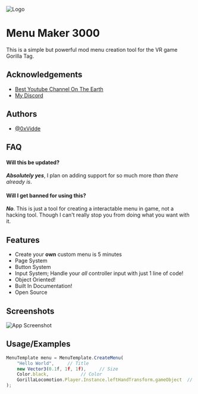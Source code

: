 
![Logo](https://cdn.discordapp.com/attachments/1084603189053116538/1085228360763965531/New_Project.png)


# Menu Maker 3000

This is a simple but powerful mod menu creation tool for the VR game Gorilla Tag.
## Acknowledgements

 - [Best Youtube Channel On The Earth](https://www.youtube.com/@elvidde9201)
 - [My Discord](https://discord.gg/bX5VQt2x6Q)

## Authors

- [@0xVidde](https://www.youtube.com/@elvidde9201)


## FAQ

#### Will this be updated?

***Absolutely yes***, I plan on adding support for so much more *than there already is*.

#### Will I get banned for using this?

***No***. This is just a tool for creating a interactable menu in game, not a hacking tool. Though I can't really stop you from doing what you want with it.

## Features

- Create your **own** custom menu is 5 minutes
- Page System
- Button System
- Input System; Handle your *all* controller input with just 1 line of code!
- Object Oriented!
- Built In Documentation!
- Open Source
## Screenshots

![App Screenshot](https://cdn.discordapp.com/attachments/1084603189053116538/1085221161316663436/image.png)


## Usage/Examples

```javascript
MenuTemplate menu = MenuTemplate.CreateMenu(
    "Hello World",     // Title
    new Vector3(0.1f, 1f, 1f),     // Size
    Color.black,            // Color
    GorillaLocomotion.Player.Instance.leftHandTransform.gameObject  // Pivot Point
);
```

